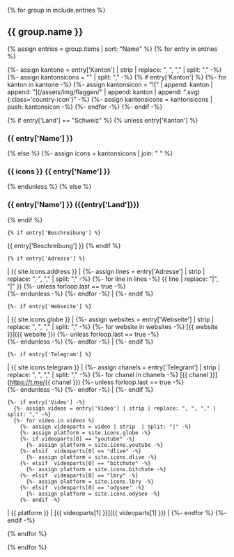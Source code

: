 {% for group in include.entries %}

## {{ group.name }}

  {% assign entries = group.items | sort: "Name" %}
  {% for entry in entries %}

  {%- assign kantone = entry['Kanton'] | strip | replace: ", ", "," | split: "," -%}
  {%- assign kantonsicons = "" | split: "," -%}
  {% if entry['Kanton'] %}
    {%- for kanton in kantone -%}
      {%- assign kantonsicon = "![" | append: kanton | append: "](/assets/img/flaggen/" | append: kanton | append: ".svg){:class='country-icon'}" -%}
      {%- assign kantonsicons = kantonsicons | push: kantonsicon -%}
    {%- endfor -%}
  {%- endif -%}

{% if entry['Land'] == "Schweiz" %}
  {% unless entry['Kanton'] %}
### {{ entry['Name'] }}
  {% else %}
    {%- assign icons = kantonsicons | join: " " %} 
### {{ icons }} {{ entry['Name'] }}
  {% endunless %}
{% else %}
### {{ entry['Name'] }} ({{entry['Land']}})
{% endif %}

    {% if entry['Beschreibung'] %}
{{ entry['Beschreibung'] }}
    {% endif %}

    {% if entry['Adresse'] %}
| {{ site.icons.address }}    |
    {%- assign lines = entry['Adresse'] | strip | replace: ", ", "," | split: "," -%}
    {%- for line in lines -%}
    {{ line | replace: "|", "\|" }}
    {%- unless forloop.last == true -%}
    <br/>
    {%- endunless -%}
    {%- endfor -%}
|
    {%- endif %}

    {%- if entry['Webseite'] %}
| {{ site.icons.globe }}    |
    {%- assign websites = entry['Webseite'] | strip | replace: ", ", "," | split: "," -%}
    {%- for website in websites -%}
    [{{ website }}]({{ website }})
    {%- unless forloop.last == true -%}
    <br/>
    {%- endunless -%}
    {%- endfor -%}
|
    {%- endif %}

    {%- if entry['Telegram'] %}
| {{ site.icons.telegram }} |
    {%- assign chanels = entry['Telegram'] | strip | replace: ", ", "," | split: "," -%}
    {%- for chanel in chanels -%}
    [{{ chanel }}](https://t.me/{{ chanel }})
    {%- unless forloop.last == true -%}
    <br/>
    {%- endunless -%}
    {%- endfor -%}
|
    {%- endif %}

    {%- if entry['Video'] -%}
      {%- assign videos = entry['Video'] | strip | replace: ", ", "," | split: "," -%}
      {%- for video in videos %}
        {%- assign videoparts = video | strip  | split: "|" -%}
        {%- assign platform = site.icons.globe -%}
        {%- if videoparts[0] == "youtube" -%}
          {%- assign platform = site.icons.youtube -%}
        {%- elsif  videoparts[0] == "dlive" -%}
          {%- assign platform = site.icons.dlive -%}
        {%- elsif  videoparts[0] == "bitchute" -%}
          {%- assign platform = site.icons.bitchute -%}
        {%- elsif  videoparts[0] == "lbry" -%}
          {%- assign platform = site.icons.lbry -%}
        {%- elsif  videoparts[0] == "odysee" -%}
          {%- assign platform = site.icons.odysee -%}
        {%- endif -%}
| {{ platform }} | [{{ videoparts[1] }}]({{ videoparts[1] }}) |
      {%- endfor %}
    {%- endif -%}

  {% endfor %}

{% endfor %}
